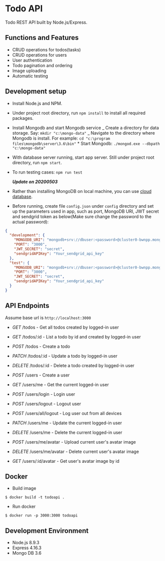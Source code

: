 # Todo API

Todo REST API built by Node.js/Express.

## Functions and Features

- CRUD operations for todos(tasks)
- CRUD operations for users
- User authentication
- Todo pagination and ordering
- Image uploading
- Automatic testing

## Development setup

- Install Node.js and NPM.
- Under project root directory, run `npm install` to install all required packages.
- Install Mongodb and start Mongodb service
  _ Create a directory for data storage. Say: `mkdir "c:\mongo-data"`
  _ Navigate to the directory where Mongodb is install. For example: `cd "c:\program files\mongodb\server\3.6\bin"` \* Start Mongodb: `./mongod.exe --dbpath "c:\mongo-data"`
- With database server running, start app server. Still under project root directory, run `npm start`.
- To run testing cases: `npm run test`

  **_Update on 20200503_**

- Rather than installing MongoDB on local machine, you can use [cloud database](https://www.mongodb.com/cloud).
- Before running, create file `config.json` under `config` directory and set up the parameters used in app, such as port, MongoDB URI, JWT secret and sendgrid token as below(Make sure change the password to the actual password):

```json
{
  "development": {
    "MONGODB_URI": "mongodb+srv://dbuser:<password>@cluster0-bwnpp.mongodb.net/test?retryWrites=true&w=majority",
    "PORT": "3000",
    "JWT_SECRET": "secret",
    "sendgridAPIKey": "Your_sendgrid_api_key"
  },
  "test": {
    "MONGODB_URI": "mongodb+srv://dbuser:<password>@cluster0-bwnpp.mongodb.net/test?retryWrites=true&w=majority",
    "PORT": "3000",
    "JWT_SECRET": "secret",
    "sendgridAPIKey": "Your_sendgrid_api_key"
  }
}
```

## API Endpoints

Assume base url is `http://localhost:3000`

- _GET_ /todos - Get all todos created by logged-in user
- _GET_ /todos/:id - List a todo by id and created by logged-in user
- _POST_ /todos - Create a todo
- _PATCH_ /todos/:id - Update a todo by logged-in user
- _DELETE_ /todos/:id - Delete a todo created by logged-in user

- _POST_ /users - Create a user
- _GET_ /users/me - Get the current logged-in user
- _POST_ /users/login - Login user
- _POST_ /users/logout - Logout user
- _POST_ /users/all/logout - Log user out from all devices
- _PATCH_ /users/me - Update the current logged-in user
- _DELETE_ /users/me - Delete the current logged-in user
- _POST_ /users/me/avatar - Upload current user's avatar image
- _DELETE_ /users/me/avatar - Delete current user's avatar image
- _GET_ /users/:id/avatar - Get user's avatar image by id

## Docker

- Build image

```
$ docker build -t todoapi .
```

- Run docker

```
$ docker run -p 3000:3000 todoapi
```

## Development Environment

- Node.js 8.9.3
- Express 4.16.3
- Mongo DB 3.6
